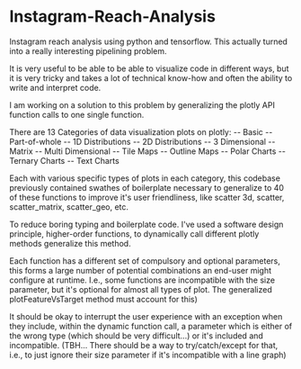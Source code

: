 # Instagram-Reach-Analysis
Instagram reach analysis using python and tensorflow.
This actually turned into a really interesting pipelining problem.

It is very useful to be able to be able to visualize code in different ways, but it is  very tricky and takes a lot of technical know-how and often the ability to write and interpret code.

I am working on a solution to this problem by generalizing the plotly API function calls to one single function.

There are 13 Categories of data visualization plots on plotly:
-- Basic
-- Part-of-whole
-- 1D Distributions
-- 2D Distributions
-- 3 Dimensional
-- Matrix
-- Multi Dimensional
-- Tile Maps
-- Outline Maps
--  Polar Charts
-- Ternary Charts
-- Text Charts

Each with various specific types of plots in each category, this codebase previously contained swathes of boilerplate necessary to generalize to 40 of these functions to improve it's user friendliness, like scatter 3d, scatter, scatter_matrix, scatter_geo, etc.

To reduce boring typing and boilerplate code. I've used a software design principle, higher-order functions, to dynamically call different plotly methods generalize this method.

Each function has a different set of compulsory and optional parameters, this forms a large number of potential combinations an end-user might configure at runtime. I.e., some functions are incompatible with the size parameter, but it's optional for almost all types of plot. The generalized plotFeatureVsTarget method must  account for this)

It should be okay to interrupt the user experience with an exception when they include, within the dynamic function call, a parameter which is either of the wrong type (which should be very difficult...) or it's included and incompatible. (TBH... There should be a way to try/catch/except for that, i.e., to just ignore their size parameter if it's incompatible with a line graph)
